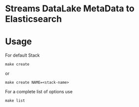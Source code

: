 Streams DataLake MetaData to Elasticsearch
===

Usage
=====
For default Stack

```
make create
```

or

```
make create NAME=<stack-name>
```

For a complete list of options use

```
make list
```


